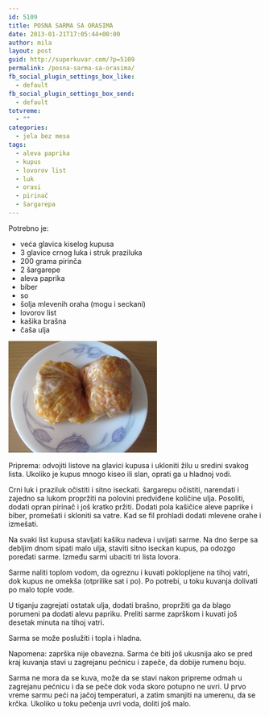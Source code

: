 ```yaml
---
id: 5109
title: POSNA SARMA SA ORASIMA
date: 2013-01-21T17:05:44+00:00
author: mila
layout: post
guid: http://superkuvar.com/?p=5109
permalink: /posna-sarma-sa-orasima/
fb_social_plugin_settings_box_like:
  - default
fb_social_plugin_settings_box_send:
  - default
totvreme:
  - ""
categories:
  - jela bez mesa
tags:
  - aleva paprika
  - kupus
  - lovorov list
  - luk
  - orasi
  - pirinač
  - šargarepa
---
```

Potrebno je:

  * veća glavica kiselog kupusa
  * 3 glavice crnog luka i struk praziluka
  * 200 grama pirinča
  * 2 šargarepe
  * aleva paprika
  * biber
  * so
  * šolja mlevenih oraha (mogu i seckani)
  * lovorov list
  * kašika brašna
  * čaša ulja

<img class="alignnone size-medium wp-image-5111" src="/wp-content/uploads/2013/01/Posnasarmasaorasima-e1358614141576.jpg" alt="Posnasarmasaorasima" width="295" height="221" /> 

Priprema: odvojiti listove na glavici kupusa i ukloniti žilu u sredini svakog lista. Ukoliko je kupus mnogo kiseo ili slan, oprati ga u hladnoj vodi.

Crni luk i praziluk očistiti i sitno iseckati. šargarepu očistiti, narendati i zajedno sa lukom propržiti na polovini predviđene količine ulja. Posoliti, dodati opran pirinač i još kratko pržiti. Dodati pola kašičice aleve paprike i biber, promešati i skloniti sa vatre. Kad se fil prohladi dodati mlevene orahe i izmešati.

Na svaki list kupusa stavljati kašiku nadeva i uvijati sarme. Na dno šerpe sa debljim dnom sipati malo ulja, staviti sitno iseckan kupus, pa odozgo poređati sarme. Između sarmi ubaciti tri lista lovora.

Sarme naliti toplom vodom, da ogreznu i kuvati poklopljene na tihoj vatri, dok kupus ne omekša (otprilike sat i po). Po potrebi, u toku kuvanja dolivati po malo tople vode.

U tiganju zagrejati ostatak ulja, dodati brašno, propržiti ga da blago porumeni pa dodati alevu papriku. Preliti sarme zaprškom i kuvati još desetak minuta na tihoj vatri.

Sarma se može poslužiti i topla i hladna.

Napomena: zaprška nije obavezna. Sarma će biti još ukusnija ako se pred kraj kuvanja stavi u zagrejanu pećnicu i zapeče, da dobije rumenu boju.

Sarma ne mora da se kuva, može da se stavi nakon pripreme odmah u zagrejanu pećnicu i da se peče dok voda skoro potupno ne uvri. U prvo vreme sarmu peći na jačoj temperaturi, a zatim smanjiti na umerenu, da se krčka. Ukoliko u toku pečenja uvri voda, doliti još malo.